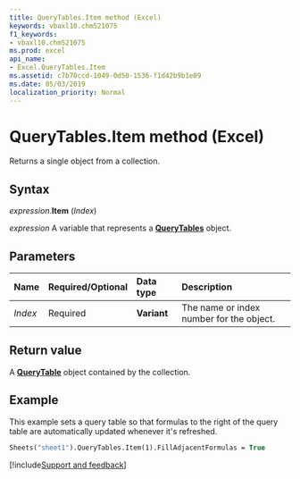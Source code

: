 ```yaml
---
title: QueryTables.Item method (Excel)
keywords: vbaxl10.chm521075
f1_keywords:
- vbaxl10.chm521075
ms.prod: excel
api_name:
- Excel.QueryTables.Item
ms.assetid: c7b70ccd-1049-0d50-1536-f1d42b9b1e09
ms.date: 05/03/2019
localization_priority: Normal
---
```



# QueryTables.Item method (Excel)

Returns a single object from a collection.


## Syntax

_expression_.**Item** (_Index_)

_expression_ A variable that represents a **[QueryTables](Excel.QueryTables.md)** object.


## Parameters

|Name|Required/Optional|Data type|Description|
|:-----|:-----|:-----|:-----|
| _Index_|Required| **Variant**|The name or index number for the object.|

## Return value

A **[QueryTable](Excel.QueryTable.md)** object contained by the collection.


## Example

This example sets a query table so that formulas to the right of the query table are automatically updated whenever it's refreshed.

```vb
Sheets("sheet1").QueryTables.Item(1).FillAdjacentFormulas = True
```



[!include[Support and feedback](~/includes/feedback-boilerplate.md)]